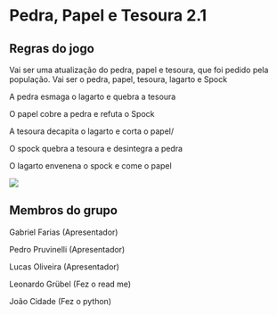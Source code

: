 

<h1> Pedra, Papel e Tesoura 2.1</h1>

<h2>Regras do jogo</h2>

<p>Vai ser uma atualização do pedra, papel e tesoura, que foi pedido pela população. Vai ser o pedra, papel, tesoura, lagarto e Spock</p>
<p>A pedra esmaga o lagarto e quebra a tesoura</p>
<p>O papel cobre a pedra e refuta o Spock</p>
<p>A tesoura decapita o lagarto e corta o papel/<p>
<p>O spock quebra a tesoura e desintegra a pedra</p>
<p>O lagarto envenena o spock e come o papel</p>

<img src="https://encrypted-tbn0.gstatic.com/images?q=tbn:ANd9GcSekemLfvc9yan7gpPc3bQTVxXFEFikVjpXrQ&s">

<h2>Membros do grupo</h2>

<p>Gabriel Farias (Apresentador)</p>
<p>Pedro Pruvinelli (Apresentador) </p>
<p>Lucas Oliveira (Apresentador)</p>
<p>Leonardo Grübel (Fez o read me) </p>
<p>João Cidade (Fez o python) </p>